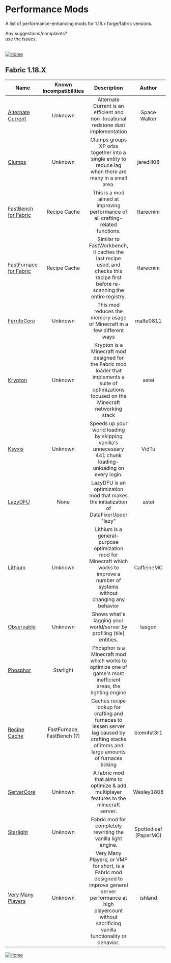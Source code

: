 # Performance Mods
A list of performance-enhancing mods for 1.18.x forge/fabric versions.

Any suggestions/complaints?<br>
use the issues.<br><br>

[![Home](https://i.imgur.com/zGuelkW.png)](/README.md)

## Fabric 1.18.X

| Name | Known Incompatibilities | Description | Author |
| --- | :---: | :---: | :---: |
| [Alternate Current](https://aternos.org/addons/a/cursefabric/alternate-current) | Unknown | Alternate Current is an efficient and non-locational redstone dust implementation | Space Walker |
| [Clumps](https://aternos.org/addons/a/cursefabric/clumps) | Unknown | Clumps groups XP orbs together into a single entity to reduce lag when there are many in a small area. | jaredlll08 |
| [FastBench for Fabric](https://aternos.org/addons/a/cursefabric/fastbench-for-fabric) | Recipe Cache | This is a mod aimed at improving performance of all crafting-related functions. | tfarecnim |
| [FastFurnace for Fabric](https://aternos.org/addons/a/cursefabric/fast-furnace-for-fabric) | Recipe Cache | Similar to FastWorkbench, it caches the last recipe used, and checks this recipe first before re-scanning the entire registry. | tfarecnim |
| [FerriteCore](https://aternos.org/addons/a/cursefabric/ferritecore-fabric) | Unknown | This mod reduces the memory usage of Minecraft in a few different ways | malte0811 |
| [Krypton](https://aternos.org/addons/a/cursefabric/krypton) | Unknown | Krypton is a Minecraft mod designed for the Fabric mod loader that implements a suite of optimizations focused on the Minecraft networking stack | astei |
| [Ksyxis](https://aternos.org/addons/a/modrinthfabric/2ecVyZ49) | Unknown | Speeds up your world loading by skipping vanilla's unnecessary 441 chunk loading-unloading on every login. | VidTu |
| [LazyDFU](https://aternos.org/addons/a/cursefabric/lazydfu) | None | LazyDFU is an optimization mod that makes the initialization of DataFixerUpper "lazy" | astei |
| [Lithium](https://aternos.org/addons/a/cursefabric/lithium) | Unknown | Lithium is a general-purpose optimization mod for Minecraft which works to improve a number of systems without changing any behavior | CaffeineMC |
| [Observable](https://aternos.org/addons/a/cursefabric/observable) | Unknown | Shows what's lagging your world/server by profiling (tile) entities. | tasgon |
| [Phosphor](https://aternos.org/addons/a/cursefabric/phosphor) | Starlight | Phosphor is a Minecraft mod which works to optimize one of game's most inefficient areas, the lighting engine |
| [Recipe Cache](https://aternos.org/addons/a/cursefabric/recipe-cache) | FastFurnace, FastBench (?) | Caches recipe lookup for crafting and furnaces to lessen server lag caused by crafting stacks of items and large amounts of furnaces ticking | biom4st3r1 |
| [ServerCore](https://aternos.org/addons/a/cursefabric/servercore) | Unknown | A fabric mod that aims to optimize & add multiplayer features to the minecraft server. | Wesley1808 |
| [Starlight](https://aternos.org/addons/a/cursefabric/starlight) | Unknown | Fabric mod for completely rewriting the vanilla light engine. | Spottedleaf (PaperMC)|
| [Very Many Players](https://aternos.org/addons/a/cursefabric/vmp-fabric) | Unknown | Very Many Players, or VMP for short, is a Fabric mod designed to improve general server performance at high playercount without sacrificing vanilla functionality or behavior. | ishland |

[![Home](https://i.imgur.com/zGuelkW.png)](/README.md)
